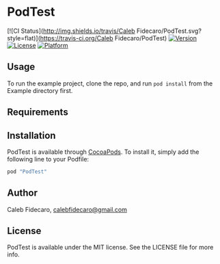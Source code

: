 # PodTest

[![CI Status](http://img.shields.io/travis/Caleb Fidecaro/PodTest.svg?style=flat)](https://travis-ci.org/Caleb Fidecaro/PodTest)
[![Version](https://img.shields.io/cocoapods/v/PodTest.svg?style=flat)](http://cocoapods.org/pods/PodTest)
[![License](https://img.shields.io/cocoapods/l/PodTest.svg?style=flat)](http://cocoapods.org/pods/PodTest)
[![Platform](https://img.shields.io/cocoapods/p/PodTest.svg?style=flat)](http://cocoapods.org/pods/PodTest)

## Usage

To run the example project, clone the repo, and run `pod install` from the Example directory first.

## Requirements

## Installation

PodTest is available through [CocoaPods](http://cocoapods.org). To install
it, simply add the following line to your Podfile:

```ruby
pod "PodTest"
```

## Author

Caleb Fidecaro, calebfidecaro@gmail.com

## License

PodTest is available under the MIT license. See the LICENSE file for more info.
